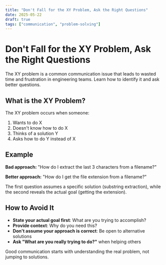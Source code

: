 ```yaml
---
title: "Don't Fall for the XY Problem, Ask the Right Questions"
date: 2025-05-22
draft: true
tags: ["communication", "problem-solving"]
---
```


# Don't Fall for the XY Problem, Ask the Right Questions

The XY problem is a common communication issue that leads to wasted time and frustration in engineering teams. Learn how to identify it and ask better questions.

## What is the XY Problem?

The XY problem occurs when someone:
1. Wants to do X
2. Doesn't know how to do X
3. Thinks of a solution Y
4. Asks how to do Y instead of X

## Example

**Bad approach:**
"How do I extract the last 3 characters from a filename?"

**Better approach:**
"How do I get the file extension from a filename?"

The first question assumes a specific solution (substring extraction), while the second reveals the actual goal (getting the extension).

## How to Avoid It

- **State your actual goal first**: What are you trying to accomplish?
- **Provide context**: Why do you need this?
- **Don't assume your approach is correct**: Be open to alternative solutions
- **Ask "What are you really trying to do?"** when helping others

Good communication starts with understanding the real problem, not jumping to solutions. 